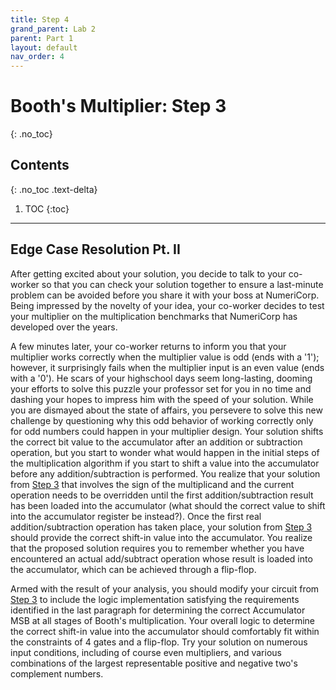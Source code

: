 ```yaml
---
title: Step 4
grand_parent: Lab 2
parent: Part 1
layout: default
nav_order: 4
---
```


# Booth's Multiplier: Step 3
{: .no_toc}

## Contents
{: .no_toc .text-delta}

1. TOC
{:toc}

---

## Edge Case Resolution Pt. II

After getting excited about your solution, you decide to talk to your co-worker so that you can check your solution together to ensure a last-minute problem can be avoided before you share it with your boss at NumeriCorp.
Being impressed by the novelty of your idea, your co-worker decides to test your multiplier on the multiplication benchmarks that NumeriCorp has developed over the years.

A few minutes later, your co-worker returns to inform you that your multiplier works correctly when the multiplier value is odd (ends with a '1'); however, it surprisingly fails when the multiplier input is an even value (ends with a '0').
He scars of your highschool days seem long-lasting, dooming your efforts to solve this puzzle your professor set for you in no time and dashing your hopes to impress him with the speed of your solution.
While you are dismayed about the state of affairs, you persevere to solve this new challenge by questioning why this odd behavior of working correctly only for odd numbers could happen in your multiplier design.
Your solution shifts the correct bit value to the accumulator after an addition or subtraction operation, but you start to wonder what would happen in the initial steps of the multiplication algorithm if you start to shift a value into the accumulator before any addition/subtraction is performed.
You realize that your solution from [Step 3](https://cse140l.github.io/fa24-labs/docs/lab2/part1/step3) that involves the sign of the multiplicand and the current operation needs to be overridden until the first addition/subtraction result has been loaded into the accumulator (what should the correct value to shift into the accumulator register be instead?).
Once the first real addition/subtraction operation has taken place, your solution from [Step 3](https://cse140l.github.io/fa24-labs/docs/lab2/part1/step3) should provide the correct shift-in value into the accumulator.
You realize that the proposed solution requires you to remember whether you have encountered an actual add/subtract operation whose result is loaded into the accumulator, which can be achieved through a flip-flop.

Armed with the result of your analysis, you should modify your circuit from [Step 3](https://cse140l.github.io/fa24-labs/docs/lab2/part1/step3) to include the logic implementation satisfying the requirements identified in the last paragraph for determining the correct Accumulator MSB at all stages of Booth's multiplication.
Your overall logic to determine the correct shift-in value into the accumulator should comfortably fit within the constraints of 4 gates and a flip-flop.
Try your solution on numerous input conditions, including of course even multipliers, and various combinations of the largest representable positive and negative two's complement numbers.
